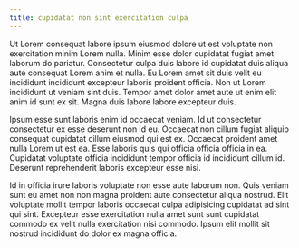 ```yaml
---
title: cupidatat non sint exercitation culpa
---
```


Ut Lorem consequat labore ipsum eiusmod dolore ut est voluptate non exercitation minim Lorem nulla. Minim esse dolor cupidatat fugiat amet laborum do pariatur. Consectetur culpa duis labore id cupidatat duis aliqua aute consequat Lorem anim et nulla. Eu Lorem amet sit duis velit eu incididunt incididunt excepteur laboris proident officia. Non ut Lorem incididunt ut veniam sint duis. Tempor amet dolor amet aute ut enim elit anim id sunt ex sit. Magna duis labore labore excepteur duis.

Ipsum esse sunt laboris enim id occaecat veniam. Id ut consectetur consectetur ex esse deserunt non id eu. Occaecat non cillum fugiat aliquip consequat cupidatat cillum eiusmod qui est ex. Occaecat proident amet nulla Lorem ut est ea. Esse laboris quis qui officia officia officia in ea. Cupidatat voluptate officia incididunt tempor officia id incididunt cillum id. Deserunt reprehenderit laboris excepteur esse nisi.

Id in officia irure laboris voluptate non esse aute laborum non. Quis veniam sunt eu amet non non magna proident aute consectetur aliqua nostrud. Elit voluptate mollit tempor laboris occaecat culpa adipisicing cupidatat ad sint qui sint. Excepteur esse exercitation nulla amet sunt sunt cupidatat commodo ex velit nulla exercitation nisi commodo. Ipsum elit mollit sit nostrud incididunt do dolor ex magna officia.